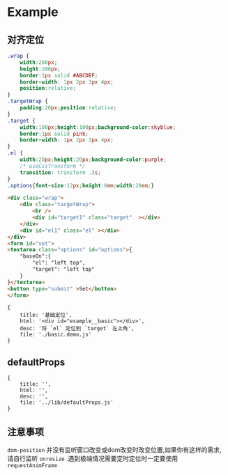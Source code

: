 # Example

## 对齐定位

````css
.wrap {
    width:200px;
    height:200px;
    border:1px solid #ABCDEF;
    border-width: 1px 2px 3px 4px;
    position:relative;
}
.targetWrap {
    padding:20px;position:relative;
}
.target {
    width:100px;height:100px;background-color:skyblue;
    border:1px solid pink;
    border-width: 1px 2px 3px 4px;
}
.el {
    width:20px;height:20px;background-color:purple;
    /* useCssTransform */
    transition: transform .3s;
}
.options{font-size:12px;height:8em;width:20em;}
````

````html
<div class="wrap">
    <div class="targetWrap">
        <br />
        <div id="target1" class="target"  ></div>    
    </div>
    <div id="el1" class="el" ></div>
</div>
<form id="set">
<textarea class="options" id="options">{
    "baseOn":{
        "el": "left top",
        "target": "left top"
    }
}</textarea>
<button type="submit" >Set</button>
</form>
````

````demo
{
    title: '基础定位',
    html: '<div id="example__basic"></div>',
    desc: '将 `el` 定位到 `target` 左上角',
    file: './basic.demo.js'
}
````

## defaultProps

````demo
{
    title: '',
    html: '',
    desc: '',
    file: '../lib/defaultProps.js'
}
````


## 注意事项

`dom-position` 并没有监听窗口改变或dom改变时改变位置,如果你有这样的需求,请自行监听
`onresize` .遇到极端情况需要定时定位时一定要使用 `requestAnimFrame`
